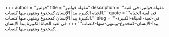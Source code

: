 +++
author = "فولتير"
title = "مقولة فولتير"
description = '''مقولة فولتير: في لعبة الحياة الكبيرة يبدأ الإنسان كمخدوع وينتهي منها كنصاب.'''
quote = '''في لعبة الحياة الكبيرة يبدأ الإنسان كمخدوع وينتهي منها كنصاب.'''
slug = '''في-لعبة-الحياة-الكبيرة-يبدأ-الإنسان-كمخدوع-وينتهي-منها-كنصاب'''
+++
في لعبة الحياة الكبيرة يبدأ الإنسان كمخدوع وينتهي منها كنصاب.
